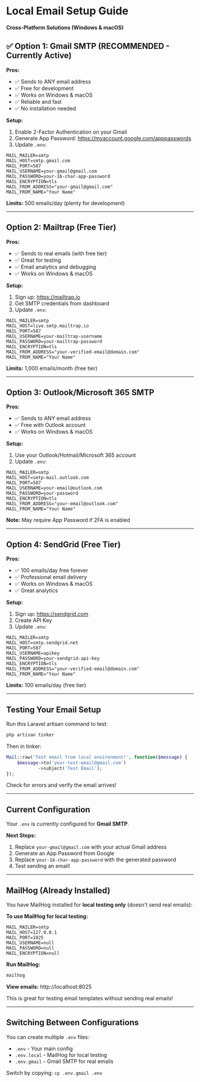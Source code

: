 # Local Email Setup Guide
**Cross-Platform Solutions (Windows & macOS)**

## ✅ Option 1: Gmail SMTP (RECOMMENDED - Currently Active)

**Pros:**
- ✅ Sends to ANY email address
- ✅ Free for development
- ✅ Works on Windows & macOS
- ✅ Reliable and fast
- ✅ No installation needed

**Setup:**
1. Enable 2-Factor Authentication on your Gmail
2. Generate App Password: https://myaccount.google.com/apppasswords
3. Update `.env`:
```env
MAIL_MAILER=smtp
MAIL_HOST=smtp.gmail.com
MAIL_PORT=587
MAIL_USERNAME=your-gmail@gmail.com
MAIL_PASSWORD=your-16-char-app-password
MAIL_ENCRYPTION=tls
MAIL_FROM_ADDRESS="your-gmail@gmail.com"
MAIL_FROM_NAME="Your Name"
```

**Limits:** 500 emails/day (plenty for development)

---

## Option 2: Mailtrap (Free Tier)

**Pros:**
- ✅ Sends to real emails (with free tier)
- ✅ Great for testing
- ✅ Email analytics and debugging
- ✅ Works on Windows & macOS

**Setup:**
1. Sign up: https://mailtrap.io
2. Get SMTP credentials from dashboard
3. Update `.env`:
```env
MAIL_MAILER=smtp
MAIL_HOST=live.smtp.mailtrap.io
MAIL_PORT=587
MAIL_USERNAME=your-mailtrap-username
MAIL_PASSWORD=your-mailtrap-password
MAIL_ENCRYPTION=tls
MAIL_FROM_ADDRESS="your-verified-email@domain.com"
MAIL_FROM_NAME="Your Name"
```

**Limits:** 1,000 emails/month (free tier)

---

## Option 3: Outlook/Microsoft 365 SMTP

**Pros:**
- ✅ Sends to ANY email address
- ✅ Free with Outlook account
- ✅ Works on Windows & macOS

**Setup:**
1. Use your Outlook/Hotmail/Microsoft 365 account
2. Update `.env`:
```env
MAIL_MAILER=smtp
MAIL_HOST=smtp-mail.outlook.com
MAIL_PORT=587
MAIL_USERNAME=your-email@outlook.com
MAIL_PASSWORD=your-password
MAIL_ENCRYPTION=tls
MAIL_FROM_ADDRESS="your-email@outlook.com"
MAIL_FROM_NAME="Your Name"
```

**Note:** May require App Password if 2FA is enabled

---

## Option 4: SendGrid (Free Tier)

**Pros:**
- ✅ 100 emails/day free forever
- ✅ Professional email delivery
- ✅ Works on Windows & macOS
- ✅ Great analytics

**Setup:**
1. Sign up: https://sendgrid.com
2. Create API Key
3. Update `.env`:
```env
MAIL_MAILER=smtp
MAIL_HOST=smtp.sendgrid.net
MAIL_PORT=587
MAIL_USERNAME=apikey
MAIL_PASSWORD=your-sendgrid-api-key
MAIL_ENCRYPTION=tls
MAIL_FROM_ADDRESS="your-verified-email@domain.com"
MAIL_FROM_NAME="Your Name"
```

**Limits:** 100 emails/day (free tier)

---

## Testing Your Email Setup

Run this Laravel artisan command to test:
```bash
php artisan tinker
```

Then in tinker:
```php
Mail::raw('Test email from local environment!', function($message) {
    $message->to('your-test-email@gmail.com')
            ->subject('Test Email');
});
```

Check for errors and verify the email arrives!

---

## Current Configuration

Your `.env` is currently configured for **Gmail SMTP**.

**Next Steps:**
1. Replace `your-gmail@gmail.com` with your actual Gmail address
2. Generate an App Password from Google
3. Replace `your-16-char-app-password` with the generated password
4. Test sending an email!

---

## MailHog (Already Installed)

You have MailHog installed for **local testing only** (doesn't send real emails):

**To use MailHog for local testing:**
```env
MAIL_MAILER=smtp
MAIL_HOST=127.0.0.1
MAIL_PORT=1025
MAIL_USERNAME=null
MAIL_PASSWORD=null
MAIL_ENCRYPTION=null
```

**Run MailHog:**
```bash
mailhog
```

**View emails:** http://localhost:8025

This is great for testing email templates without sending real emails!

---

## Switching Between Configurations

You can create multiple `.env` files:
- `.env` - Your main config
- `.env.local` - MailHog for local testing
- `.env.gmail` - Gmail SMTP for real emails

Switch by copying: `cp .env.gmail .env`
